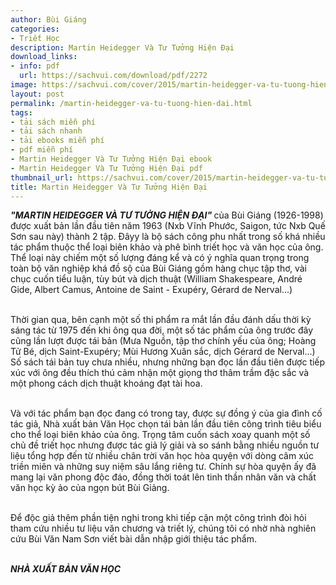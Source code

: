 ```yaml
---
author: Bùi Giáng
categories:
- Triết Học
description: Martin Heidegger Và Tư Tưởng Hiện Đại
download_links:
- info: pdf
  url: https://sachvui.com/download/pdf/2272
image: https://sachvui.com/cover/2015/martin-heidegger-va-tu-tuong-hien-dai.jpg
layout: post
permalink: /martin-heidegger-va-tu-tuong-hien-dai.html
tags:
- tải sách miễn phí
- tải sách nhanh
- tải ebooks miễn phí
- pdf miễn phí
- Martin Heidegger Và Tư Tưởng Hiện Đại ebook
- Martin Heidegger Và Tư Tưởng Hiện Đại pdf
thumbnail_url: https://sachvui.com/cover/2015/martin-heidegger-va-tu-tuong-hien-dai.jpg
title: Martin Heidegger Và Tư Tưởng Hiện Đại
---
```


 <div class="item-desc text-justify"> <p><strong><em>"MARTIN HEIDEGGER VÀ TƯ TƯỞNG HIỆN ĐẠI" </em></strong>của Bùi Giáng (1926-1998) được xuất bản lần đầu tiên năm 1963 (Nxb Vĩnh Phước, Saigon, tức Nxb Quế Sơn sau này) thành 2 tập. Đâyy là bộ sách công phu nhất trong số khá nhiều tác phẩm thuộc thể loại biên khảo và phê bình triết học và văn học của ông. Thể loại này chiếm một số lượng đáng kể và có ý nghĩa quan trọng trong toàn bộ văn nghiệp khá đồ sộ của Bùi Giáng gồm hàng chục tập thơ, vài chục cuốn tiểu luận, tùy bút và dịch thuật (William Shakespeare, André Gide, Albert Camus, Antoine de Saint - Exupéry, Gérard de Nerval...)<br> </p><p>Thời gian qua, bên cạnh một số thi phẩm ra mắt lần đầu đánh dấu thời kỳ sáng tác từ 1975 đến khi ông qua đời, một số tác phẩm của ông trước đây cũng lần lượt được tái bản (Mưa Nguồn, tập thơ chính yếu của ông; Hoàng Tử Bé, dịch Saint-Exupéry; Mùi Hương Xuân sắc, dịch Gérard de Nerval...) Số sách tái bản tuy chưa nhiều, nhưng những bạn đọc lần đầu tiên được tiếp xúc với ông đều thích thú cảm nhận một giọng thơ thâm trầm đặc sắc và một phong cách dịch thuật khoáng đạt tài hoa.<br> </p><p>Và với tác phẩm bạn đọc đang có trong tay, được sự đồng ý của gia đình cố tác giả, Nhà xuất bản Văn Học chọn tái bản lần đầu tiên công trình tiêu biểu cho thể loại biên khảo của ông. Trọng tâm cuốn sách xoay quanh một số chủ đề triết học nhưng được tác giả lý giải và so sánh bằng nhiều nguồn tư liệu tổng hợp đến từ nhiều chân trời văn học hòa quyện với dòng câm xúc triền miên và những suy niệm sâu lắng riêng tư. Chính sự hòa quyện ấy đã mang lại văn phong độc đáo, đồng thời toát lên tinh thần nhân văn và chất văn học kỳ ảo của ngọn bút Bùi Giảng.<br> </p><p>Để độc giả thêm phần tiện nghi trong khi tiếp cận một công trình đòi hỏi tham cứu nhiều tư liệu văn chương và triết lý, chúng tôi có nhờ nhà nghiên cứu Bùi Văn Nam Sơn viết bài dẫn nhập giới thiệu tác phẩm.<br> </p><p><strong><em>NHÀ XUẤT BẢN VĂN HỌC</em></strong></p> </div>